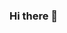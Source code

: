 ### Hi there 👋

<!--
**lisianthus-source/lisianthus-source** is a ✨ _special_ ✨ repository because its `README.md` (this file) appears on your GitHub profile.

Here are some ideas to get you started:

- 🔭 I’m learning, It'll take a while
-->
